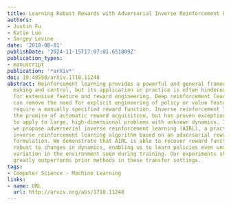 ```yaml
---
title: Learning Robust Rewards with Adversarial Inverse Reinforcement Learning
authors:
- Justin Fu
- Katie Luo
- Sergey Levine
date: '2018-08-01'
publishDate: '2024-11-15T17:07:01.651809Z'
publication_types:
- manuscript
publication: '*arXiv*'
doi: 10.48550/arXiv.1710.11248
abstract: Reinforcement learning provides a powerful and general framework for decision
  making and control, but its application in practice is often hindered by the need
  for extensive feature and reward engineering. Deep reinforcement learning methods
  can remove the need for explicit engineering of policy or value features, but still
  require a manually specified reward function. Inverse reinforcement learning holds
  the promise of automatic reward acquisition, but has proven exceptionally difficult
  to apply to large, high-dimensional problems with unknown dynamics. In this work,
  we propose adverserial inverse reinforcement learning (AIRL), a practical and scalable
  inverse reinforcement learning algorithm based on an adversarial reward learning
  formulation. We demonstrate that AIRL is able to recover reward functions that are
  robust to changes in dynamics, enabling us to learn policies even under significant
  variation in the environment seen during training. Our experiments show that AIRL
  greatly outperforms prior methods in these transfer settings.
tags:
- Computer Science - Machine Learning
links:
- name: URL
  url: http://arxiv.org/abs/1710.11248
---
```

